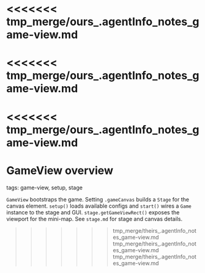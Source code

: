 <<<<<<< tmp_merge/ours_.agentInfo_notes_game-view.md
=======
<<<<<<< tmp_merge/ours_.agentInfo_notes_game-view.md
=======
<<<<<<< tmp_merge/ours_.agentInfo_notes_game-view.md
=======
# GameView overview

tags: game-view, setup, stage

`GameView` bootstraps the game. Setting `.gameCanvas` builds a `Stage` for the canvas element. `setup()` loads available configs and `start()` wires a `Game` instance to the stage and GUI. `stage.getGameViewRect()` exposes the viewport for the mini-map. See `stage.md` for stage and canvas details.
>>>>>>> tmp_merge/theirs_.agentInfo_notes_game-view.md
>>>>>>> tmp_merge/theirs_.agentInfo_notes_game-view.md
>>>>>>> tmp_merge/theirs_.agentInfo_notes_game-view.md
